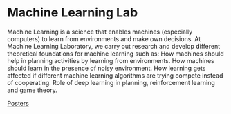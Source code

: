 # Machine Learning Lab

Machine Learning is a science that enables machines (especially computers) to learn from environments and make own decisions. At Machine Learning Laboratory, we carry out research and develop different theoretical foundations for machine learning such as: How machines should help in planning activities by learning from environments. How machines should learn in the presence of noisy environment. How learning gets affected if different machine learning algorithms are trying compete instead of cooperating. Role of deep learning in planning, reinforcement learning and game theory.

[Posters](https://photos.app.goo.gl/YmYEYQaD1X8rKs2D8)
